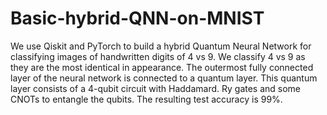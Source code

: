 # Basic-hybrid-QNN-on-MNIST
We use Qiskit and PyTorch to build a hybrid Quantum Neural Network for classifying images of handwritten digits of 4 vs 9. We classify 4 vs 9 as they are the most identical in appearance. The outermost fully connected layer of the neural network is connected to a quantum layer. This quantum layer consists of a 4-qubit circuit with Haddamard. Ry gates and some CNOTs to entangle the qubits. The resulting test accuracy is 99%.
